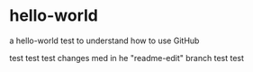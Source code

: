# hello-world
a hello-world test to understand how to use GitHub

test test test
changes med in he "readme-edit" branch
test test
